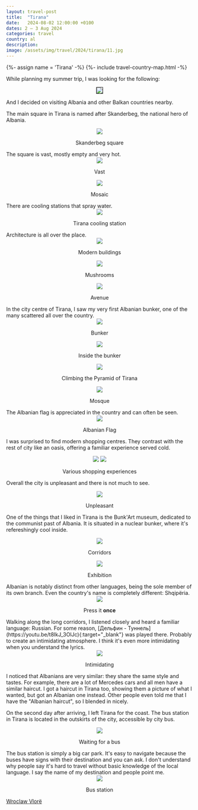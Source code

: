 ```yaml
---
layout: travel-post
title:  "Tirana"
date:   2024-08-02 12:00:00 +0100
dates: 2 – 3 Aug 2024
categories: travel
country: al
description: 
image: /assets/img/travel/2024/tirana/11.jpg
---
```


{%- assign name = 'Tirana' -%}
{%- include travel-country-map.html -%}

While planning my summer trip, I was looking for the following: 
<center>
    <img src="/assets/img/travel/2024/tirana/0.png" style="border: 1px solid #000;" />
    <p class="image-label"></p>
</center>

And I decided on visiting Albania and other Balkan countries nearby.

The main square in Tirana is named after Skanderbeg, the national hero of Albania. 
<center>
    <img src="/assets/img/travel/2024/tirana/1.jpg" />
    <p class="image-label">Skanderbeg square</p>
</center>
The square is vast, mostly empty and very hot.
<center>
    <img src="/assets/img/travel/2024/tirana/2.jpg" />
    <p class="image-label">Vast</p>
</center>
<center>
    <img src="/assets/img/travel/2024/tirana/3.jpg" />
    <p class="image-label">Mosaic</p>
</center>
There are cooling stations that spray water.
<center>
    <img src="/assets/img/travel/2024/tirana/5.jpg" />
    <p class="image-label">Tirana cooling station</p>
</center>
Architecture is all over the place.
<center>
    <img src="/assets/img/travel/2024/tirana/4.jpg" />
    <p class="image-label">Modern buildings</p>
</center>
<center>
    <img src="/assets/img/travel/2024/tirana/6.jpg" />
    <p class="image-label">Mushrooms</p>
</center>
<center>
    <img src="/assets/img/travel/2024/tirana/21.jpg" />
    <p class="image-label">Avenue</p>
</center>
In the city centre of Tirana, I saw my very first Albanian bunker, one of the many scattered all over the country.
<center>
    <img src="/assets/img/travel/2024/tirana/7.jpg" />
    <p class="image-label">Bunker</p>
</center>
<center>
    <img src="/assets/img/travel/2024/tirana/8.jpg" />
    <p class="image-label">Inside the bunker</p>
</center>
<center>
    <img src="/assets/img/travel/2024/tirana/9.jpg" />
    <p class="image-label">Climbing the Pyramid of Tirana</p>
</center>
<center>
    <img src="/assets/img/travel/2024/tirana/10.jpg" />
    <p class="image-label">Mosque</p>
</center>
The Albanian flag is appreciated in the country and can often be seen.
<center>
    <img src="/assets/img/travel/2024/tirana/11.jpg" />
    <p class="image-label">Albanian Flag</p>
</center>

I was surprised to find modern shopping centres. They contrast with the rest of city like an oasis, offering a familiar experience served cold.
<center>
    <div class="side-by-side">
        <img src="/assets/img/travel/2024/tirana/19.jpg" />
        <img src="/assets/img/travel/2024/tirana/18.jpg" />
    </div>
    <p class="image-label">Various shopping experiences</p>
</center>

Overall the city is unpleasant and there is not much to see.
<center>
    <img src="/assets/img/travel/2024/tirana/12.jpg" />
    <p class="image-label">Unpleasant</p>
</center>

One of the things that I liked in Tirana is the Bunk'Art museum, dedicated to the communist past of Albania. It is situated in a nuclear bunker, where it's refereshingly cool inside.
<center>
    <img src="/assets/img/travel/2024/tirana/14.jpg" />
    <p class="image-label">Corridors</p>
</center>
<center>
    <img src="/assets/img/travel/2024/tirana/16.jpg" />
    <p class="image-label">Exhibition</p>
</center>
Albanian is notably distinct from other languages, being the sole member of its own branch. Even the country's name is completely different: Shqipëria.
<center>
    <img src="/assets/img/travel/2024/tirana/17.jpg" />
    <p class="image-label">Press it <b>once</b></p>
</center>
Walking along the long corridors, I listened closely and heard a familiar language: Russian. For some reason, [Дельфин - Туннель](https://youtu.be/t8IkJ_3OlJc){:target="_blank"} was played there. Probably to create an intimidating atmosphere. I think it's even more intimidating when you understand the lyrics.
<center>
    <img src="/assets/img/travel/2024/tirana/15.jpg" />
    <p class="image-label">Intimidating</p>
</center>

I noticed that Albanians are very similar: they share the same style and tastes. For example, there are a lot of Mercedes cars and all men have a similar haircut. I got a haircut in Tirana too, showing them a picture of what I wanted, but got an Albanian one instead. Other people even told me that I have the "Albanian haircut", so I blended in nicely.

On the second day after arriving, I left Tirana for the coast. The bus station in Tirana is located in the outskirts of the city, accessible by city bus.
<center>
    <img src="/assets/img/travel/2024/tirana/22.jpg" />
    <p class="image-label">Waiting for a bus</p>
</center>
The bus station is simply a big car park. It's easy to navigate because the buses have signs with their destination and you can ask. I don't understand why people say it's hard to travel without basic knowledge of the local language. I say the name of my destination and people point me.
<center>
    <img src="/assets/img/travel/2024/tirana/20.jpg" />
    <p class="image-label">Bus station</p>
</center>

<a class="prev" href="/travel/2024/wroclaw">
    Wroclaw
</a>

<a class="next" href="/travel/2024/vlora">
    Vlorë
</a>


